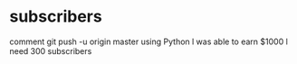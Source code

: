 # subscribers
comment  git push -u origin master
using Python
l was able to earn $1000
l need 300 subscribers
